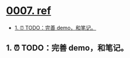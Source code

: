 # [0007. ref](https://github.com/Tdahuyou/react/tree/main/0007.%20ref)

<!-- region:toc -->
- [1. ⏰ TODO：完善 demo，和笔记。](#1--todo完善-demo和笔记)
<!-- endregion:toc -->

## 1. ⏰ TODO：完善 demo，和笔记。
